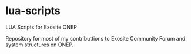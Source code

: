 # lua-scripts
LUA Scripts for Exosite ONEP

Repository for most of my contributtions to Exosite Community Forum and system structures on ONEP.
